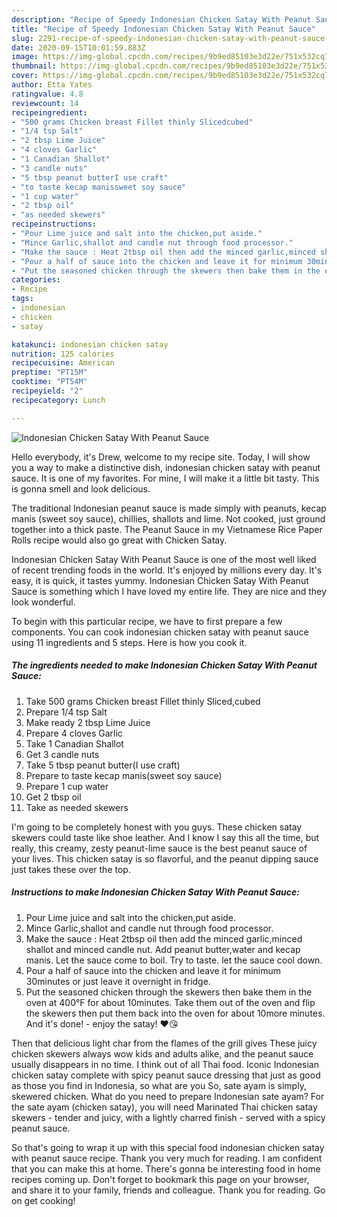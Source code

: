 ```yaml
---
description: "Recipe of Speedy Indonesian Chicken Satay With Peanut Sauce"
title: "Recipe of Speedy Indonesian Chicken Satay With Peanut Sauce"
slug: 2291-recipe-of-speedy-indonesian-chicken-satay-with-peanut-sauce
date: 2020-09-15T10:01:59.883Z
image: https://img-global.cpcdn.com/recipes/9b9ed85103e3d22e/751x532cq70/indonesian-chicken-satay-with-peanut-sauce-recipe-main-photo.jpg
thumbnail: https://img-global.cpcdn.com/recipes/9b9ed85103e3d22e/751x532cq70/indonesian-chicken-satay-with-peanut-sauce-recipe-main-photo.jpg
cover: https://img-global.cpcdn.com/recipes/9b9ed85103e3d22e/751x532cq70/indonesian-chicken-satay-with-peanut-sauce-recipe-main-photo.jpg
author: Etta Yates
ratingvalue: 4.8
reviewcount: 14
recipeingredient:
- "500 grams Chicken breast Fillet thinly Slicedcubed"
- "1/4 tsp Salt"
- "2 tbsp Lime Juice"
- "4 cloves Garlic"
- "1 Canadian Shallot"
- "3 candle nuts"
- "5 tbsp peanut butterI use craft"
- "to taste kecap manissweet soy sauce"
- "1 cup water"
- "2 tbsp oil"
- "as needed skewers"
recipeinstructions:
- "Pour Lime juice and salt into the chicken,put aside."
- "Mince Garlic,shallot and candle nut through food processor."
- "Make the sauce : Heat 2tbsp oil then add the minced garlic,minced shallot and minced candle nut. Add peanut butter,water and kecap manis. Let the sauce come to boil. Try to taste. let the sauce cool down."
- "Pour a half of sauce into the chicken and leave it for minimum 30minutes or just leave it overnight in fridge."
- "Put the seasoned chicken through the skewers then bake them in the oven at 400°F for about 10minutes. Take them out of the oven and flip the skewers then put them back into the oven for about 10more minutes. And it&#39;s done!  enjoy the satay! ♥️😘"
categories:
- Recipe
tags:
- indonesian
- chicken
- satay

katakunci: indonesian chicken satay 
nutrition: 125 calories
recipecuisine: American
preptime: "PT15M"
cooktime: "PT54M"
recipeyield: "2"
recipecategory: Lunch

---
```



![Indonesian Chicken Satay With Peanut Sauce](https://img-global.cpcdn.com/recipes/9b9ed85103e3d22e/751x532cq70/indonesian-chicken-satay-with-peanut-sauce-recipe-main-photo.jpg)

Hello everybody, it's Drew, welcome to my recipe site. Today, I will show you a way to make a distinctive dish, indonesian chicken satay with peanut sauce. It is one of my favorites. For mine, I will make it a little bit tasty. This is gonna smell and look delicious.

The traditional Indonesian peanut sauce is made simply with peanuts, kecap manis (sweet soy sauce), chillies, shallots and lime. Not cooked, just ground together into a thick paste. The Peanut Sauce in my Vietnamese Rice Paper Rolls recipe would also go great with Chicken Satay.

Indonesian Chicken Satay With Peanut Sauce is one of the most well liked of recent trending foods in the world. It's enjoyed by millions every day. It's easy, it is quick, it tastes yummy. Indonesian Chicken Satay With Peanut Sauce is something which I have loved my entire life. They are nice and they look wonderful.


To begin with this particular recipe, we have to first prepare a few components. You can cook indonesian chicken satay with peanut sauce using 11 ingredients and 5 steps. Here is how you cook it.

<!--inarticleads1-->

##### The ingredients needed to make Indonesian Chicken Satay With Peanut Sauce:

1. Take 500 grams Chicken breast Fillet thinly Sliced,cubed
1. Prepare 1/4 tsp Salt
1. Make ready 2 tbsp Lime Juice
1. Prepare 4 cloves Garlic
1. Take 1 Canadian Shallot
1. Get 3 candle nuts
1. Take 5 tbsp peanut butter(I use craft)
1. Prepare to taste kecap manis(sweet soy sauce)
1. Prepare 1 cup water
1. Get 2 tbsp oil
1. Take as needed skewers


I&#39;m going to be completely honest with you guys. These chicken satay skewers could taste like shoe leather. And I know I say this all the time, but really, this creamy, zesty peanut-lime sauce is the best peanut sauce of your lives. This chicken satay is so flavorful, and the peanut dipping sauce just takes these over the top. 

<!--inarticleads2-->

##### Instructions to make Indonesian Chicken Satay With Peanut Sauce:

1. Pour Lime juice and salt into the chicken,put aside.
1. Mince Garlic,shallot and candle nut through food processor.
1. Make the sauce : Heat 2tbsp oil then add the minced garlic,minced shallot and minced candle nut. Add peanut butter,water and kecap manis. Let the sauce come to boil. Try to taste. let the sauce cool down.
1. Pour a half of sauce into the chicken and leave it for minimum 30minutes or just leave it overnight in fridge.
1. Put the seasoned chicken through the skewers then bake them in the oven at 400°F for about 10minutes. Take them out of the oven and flip the skewers then put them back into the oven for about 10more minutes. And it&#39;s done!  - enjoy the satay! ♥️😘


Then that delicious light char from the flames of the grill gives These juicy chicken skewers always wow kids and adults alike, and the peanut sauce usually disappears in no time. I think out of all Thai food. Iconic Indonesian chicken satay complete with spicy peanut sauce dressing that just as good as those you find in Indonesia, so what are you So, sate ayam is simply, skewered chicken. What do you need to prepare Indonesian sate ayam? For the sate ayam (chicken satay), you will need Marinated Thai chicken satay skewers - tender and juicy, with a lightly charred finish - served with a spicy peanut sauce. 

So that's going to wrap it up with this special food indonesian chicken satay with peanut sauce recipe. Thank you very much for reading. I am confident that you can make this at home. There's gonna be interesting food in home recipes coming up. Don't forget to bookmark this page on your browser, and share it to your family, friends and colleague. Thank you for reading. Go on get cooking!
